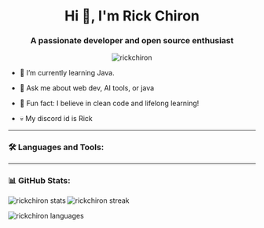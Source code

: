 <h1 align="center">Hi 👋, I'm Rick Chiron</h1>
<h3 align="center">A passionate developer and open source enthusiast</h3>

<p align="center">
  <img src="https://komarev.com/ghpvc/?username=rickchiron&label=Profile%20views&color=0e75b6&style=flat" alt="rickchiron" />
</p>


- 🌱 I’m currently learning Java.
  
- 💬 Ask me about web dev, AI tools, or java
  
- 🧠 Fun fact: I believe in clean code and lifelong learning!
- 💀 My discord id is Rick
---

<h3 align="left">🛠️ Languages and Tools:</h3>
<p align="left">
  
  <!-- Add more icons based on your stack -->
</p>

---

<h3 align="left">📊 GitHub Stats:</h3>
<p>
  <img align="left" src="https://github-readme-stats.vercel.app/api?username=rickchiron&show_icons=true&locale=en" alt="rickchiron stats" />
</p>
<p>
  <img align="center" src="https://github-readme-streak-stats.herokuapp.com/?user=rickchiron" alt="rickchiron streak" />
</p>
<p>
  <img align="center" src="https://github-readme-stats.vercel.app/api/top-langs/?username=rickchiron&layout=compact" alt="rickchiron languages" />
</p>
